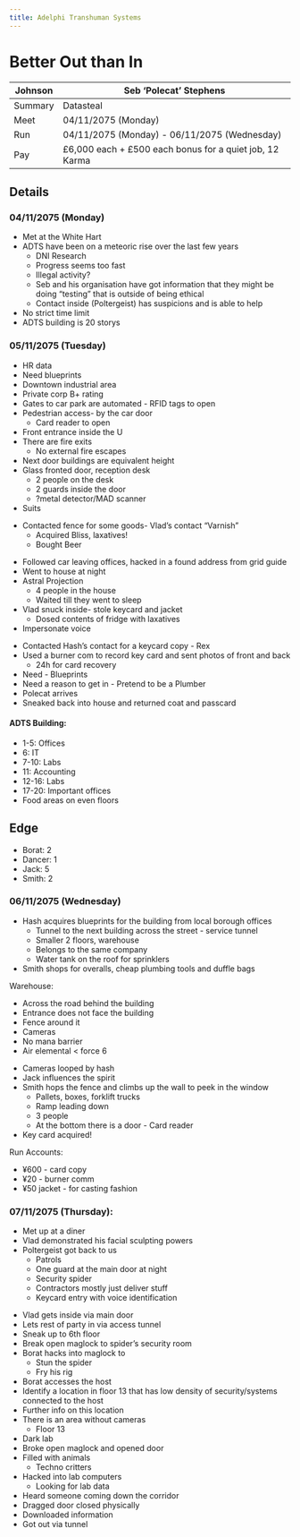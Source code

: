 ```yaml
---
title: Adelphi Transhuman Systems
---
```


# Better Out than In

| Johnson | Seb ‘Polecat’ Stephens                                  |
| ------- | ------------------------------------------------------- |
| Summary | Datasteal                                               |
| Meet    | 04/11/2075 (Monday)                                     |
| Run     | 04/11/2075 (Monday) - 06/11/2075 (Wednesday)            |
| Pay     | £6,000 each + £500 each bonus for a quiet job, 12 Karma |

## Details

### 04/11/2075 (Monday)
- Met at the White Hart
- ADTS have been on a meteoric rise over the last few years
	- DNI Research
	- Progress seems too fast
	- Illegal activity?
	- Seb and his organisation have got information that they might be doing “testing” that is outside of being ethical
	- Contact inside (Poltergeist) has suspicions and is able to help
- No strict time limit
- ADTS building is 20 storys

### 05/11/2075 (Tuesday)
- HR data
- Need blueprints
- Downtown industrial area
- Private corp B+ rating
- Gates to car park are automated - RFID tags to open
- Pedestrian access- by the car door
	- Card reader to open
- Front entrance inside the U
- There are fire exits
	- No external fire escapes
- Next door buildings are equivalent height
- Glass fronted door, reception desk
	- 2 people on the desk
	- 2 guards inside the door
	- ?metal detector/MAD scanner
- Suits

<!-- -->

- Contacted fence for some goods- Vlad’s contact “Varnish”
	- Acquired Bliss, laxatives!
	- Bought Beer

<!-- -->

- Followed car leaving offices, hacked in a found address from grid guide
- Went to house at night
- Astral Projection
	- 4 people in the house
	- Waited till they went to sleep
- Vlad snuck inside- stole keycard and jacket
	- Dosed contents of fridge with laxatives
- Impersonate voice

<!-- -->

- Contacted Hash’s contact for a keycard copy - Rex
- Used a burner com to record key card and sent photos of front and back
	- 24h for card recovery
- Need - Blueprints
- Need a reason to get in - Pretend to be a Plumber
- Polecat arrives
- Sneaked back into house and returned coat and passcard

#### ADTS Building:
- 1-5: Offices
- 6: IT
- 7-10: Labs
- 11: Accounting
- 12-16: Labs
- 17-20: Important offices
- Food areas on even floors

## Edge
- Borat: 2
- Dancer: 1
- Jack: 5
- Smith: 2

### 06/11/2075 (Wednesday)
- Hash acquires blueprints for the building from local borough offices
	- Tunnel to the next building across the street - service tunnel
	- Smaller 2 floors, warehouse
	- Belongs to the same company
	- Water tank on the roof for sprinklers
- Smith shops for overalls, cheap plumbing tools and duffle bags

Warehouse:
- Across the road behind the building
- Entrance does not face the building
- Fence around it
- Cameras
- No mana barrier
- Air elemental < force 6

<!-- -->

- Cameras looped by hash
- Jack influences the spirit
- Smith hops the fence and climbs up the wall to peek in the window
	- Pallets, boxes, forklift trucks
	- Ramp leading down
	- 3 people
	- At the bottom there is a door - Card reader
- Key card acquired!

Run Accounts:
- ¥600 - card copy
- ¥20 - burner comm
- ¥50 jacket - for casting fashion

### 07/11/2075 (Thursday):
- Met up at a diner
- Vlad demonstrated his facial sculpting powers
- Poltergeist got back to us
	- Patrols
	- One guard at the main door at night
	- Security spider
	- Contractors mostly just deliver stuff
	- Keycard entry with voice identification

<!-- -->

- Vlad gets inside via main door
- Lets rest of party in via access tunnel
- Sneak up to 6th floor
- Break open maglock to spider’s security room
- Borat hacks into maglock to
	- Stun the spider
	- Fry his rig
- Borat accesses the host
- Identify a location in floor 13 that has low density of security/systems connected to the host
- Further info on this location
- There is an area without cameras
	- Floor 13
- Dark lab
- Broke open maglock and opened door
- Filled with animals
	- Techno critters
- Hacked into lab computers
	- Looking for lab data
- Heard someone coming down the corridor
- Dragged door closed physically
- Downloaded information
- Got out via tunnel
